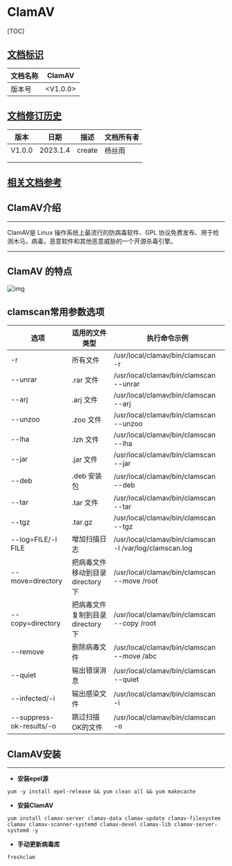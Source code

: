 # ClamAV

[TOC]

## <u>文档标识</u>

| 文档名称 | ClamAV   |
| -------- | -------- |
| 版本号   | <V1.0.0> |

## <u>文档修订历史</u>

| 版本   | 日期     | 描述   | 文档所有者 |
| ------ | -------- | ------ | ---------- |
| V1.0.0 | 2023.1.4 | create | 杨丝雨     |
|        |          |        |            |
|        |          |        |            |

## <u>相关文档参考</u>

[官网地址]: www.clamav.net
[源码包下载地址]: www.clamav.net/downloads
[官网文档手册地址]: https://docs.clamav.net/



## ClamAV介绍

------

ClamAV是 Linux 操作系统上最流行的防病毒软件、GPL 协议免费发布、用于检测木马，病毒，恶意软件和其他恶意威胁的一个开源杀毒引擎。

------

## ClamAV 的特点

![img](https://pic1.zhimg.com/80/v2-04ee1aa57a4ed2ed644bc292352f39c0_1440w.webp)

## clamscan常用参数选项

| 选项                     | 适用的文件类型‍                  | 执行命令示例                                            |
| ------------------------ | ------------------------------- | ------------------------------------------------------- |
| -r                       | 所有文件                        | /usr/local/clamav/bin/clamscan -r                       |
| --unrar                  | .rar 文件                       | /usr/local/clamav/bin/clamscan --unrar                  |
| --arj                    | .arj 文件                       | /usr/local/clamav/bin/clamscan --arj                    |
| --unzoo                  | .zoo 文件                       | /usr/local/clamav/bin/clamscan --unzoo                  |
| --lha                    | .lzh 文件                       | /usr/local/clamav/bin/clamscan --lha                    |
| --jar                    | .jar 文件                       | /usr/local/clamav/bin/clamscan --jar                    |
| --deb                    | .deb 安装包‍                     | /usr/local/clamav/bin/clamscan --deb                    |
| --tar                    | .tar 文件                       | /usr/local/clamav/bin/clamscan --tar                    |
| --tgz                    | .tar.gz                         | /usr/local/clamav/bin/clamscan --tgz                    |
| --log=FILE/-l FILE       | 增加扫描日志                    | /usr/local/clamav/bin/clamscan -l /var/log/clamscan.log |
| --move=directory         | 把病毒文件移动到目录directory下 | /usr/local/clamav/bin/clamscan --move /root             |
| --copy=directory         | 把病毒文件复制到目录directory下 | /usr/local/clamav/bin/clamscan --copy /root             |
| --remove                 | 删除病毒文件                    | /usr/local/clamav/bin/clamscan --move /abc              |
| --quiet                  | 输出错误消息                    | /usr/local/clamav/bin/clamscan --quiet                  |
| --infected/-i            | 输出感染文件                    | /usr/local/clamav/bin/clamscan -i                       |
| --suppress-ok-results/-o | 跳过扫描OK的文件‍                | /usr/local/clamav/bin/clamscan -o                       |

## ClamAV安装

------

- **安装epel源**

```shell
yum -y install epel-release && yum clean all && yum makecache
```

- **安装ClamAV**

```shell
yum install clamav-server clamav-data clamav-update clamav-filesystem clamav clamav-scanner-systemd clamav-devel clamav-lib clamav-server-systemd -y
```

- **手动更新病毒库**

```shell
freshclam
```

